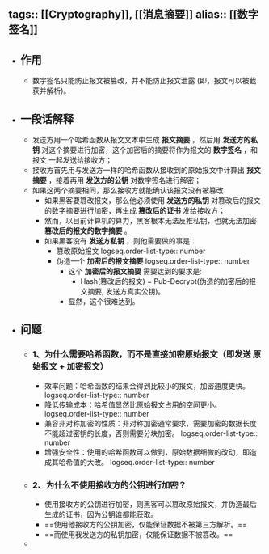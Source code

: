 tags:: [[Cryptography]], [[消息摘要]]
alias:: [[数字签名]]
---

- ## 作用
	- 数字签名只能防止报文被篡改，并不能防止报文泄露 (即，报文可以被截获并解析)。
- ## 一段话解释
	- 发送方用一个哈希函数从报文文本中生成 **报文摘要** ，然后用 **发送方的私钥** 对这个摘要进行加密，这个加密后的摘要将作为报文的 **数字签名** ，和 报文 一起发送给接收方；
	- 接收方首先用与发送方一样的哈希函数从接收到的原始报文中计算出 **报文摘要** ，接着再用 **发送方的公钥** 对数字签名进行解密；
	- 如果这两个摘要相同，那么接收方就能确认该报文没有被篡改
		- 如果黑客要篡改报文，那么他必须使用 **发送方的私钥** 对篡改后的报文的数字摘要进行加密，再生成 **篡改后的证书** 发给接收方；
		- 然而，以目前计算机的算力，黑客根本无法反推私钥，也就无法加密 **篡改后的报文的数字摘要** 。
		- 如果黑客没有 **发送方私钥** ，则他需要做的事是：
			- 篡改原始报文
			  logseq.order-list-type:: number
			- 伪造一个 **加密后的报文摘要**
			  logseq.order-list-type:: number
				- 这个 **加密后的报文摘要** 需要达到的要求是:
					- Hash(篡改后的报文) = Pub-Decrypt(伪造的加密后的报文摘要, 发送方真实公钥)。
				- 显然，这个很难达到。
- ## 问题
	- ### 1、为什么需要哈希函数，而不是直接加密原始报文（即发送 原始报文 + 加密报文）
		- 效率问题：哈希函数的结果会得到比较小的报文，加密速度更快。
		  logseq.order-list-type:: number
		- 降低传输成本：哈希值显然比原始报文占用的空间更小。
		  logseq.order-list-type:: number
		- 兼容非对称加密的性质：非对称加密通常要求，需要加密的数据长度不能超过密钥的长度，否则需要分块加密。
		  logseq.order-list-type:: number
		- 增强安全性：使用的哈希函数可以做到，原始数据细微的改动，即造成其哈希值的大改。
		  logseq.order-list-type:: number
	- ### 2、为什么不使用接收方的公钥进行加密？
		- 使用接收方的公钥进行加密，则黑客可以篡改原始报文，并伪造最后生成的证书，因为公钥谁都能获取。
		- ==使用他接收方的公钥加密，仅能保证数据不被第三方解析。==
		- ==而使用我发送方的私钥加密，仅能保证数据不被篡改。==
	-